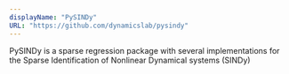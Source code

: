 ```yaml
---
displayName: "PySINDy"
URL: "https://github.com/dynamicslab/pysindy"
---
```


PySINDy is a sparse regression package with several implementations for the Sparse Identification of Nonlinear Dynamical systems (SINDy) 